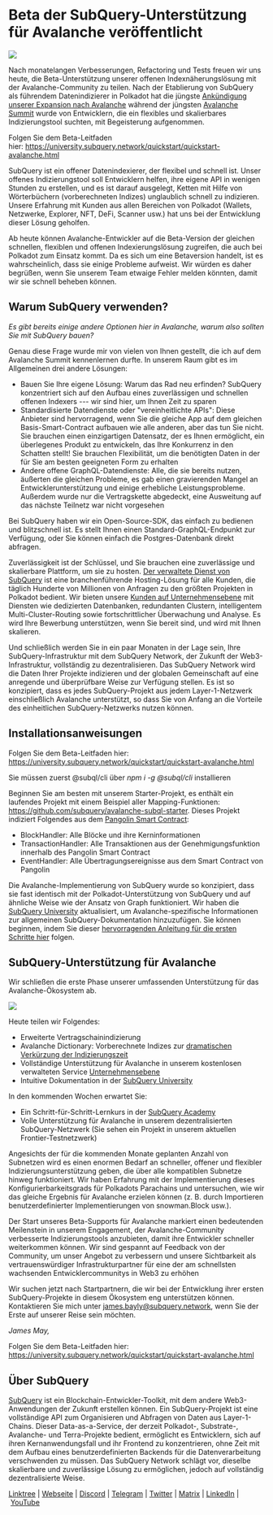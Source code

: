 # Beta der SubQuery-Unterstützung für Avalanche veröffentlicht

![](https://miro.medium.com/max/1400/1*BiJaESR69-vDimBJmXhQvw.png)

Nach monatelangen Verbesserungen, Refactoring und Tests freuen wir uns heute, die Beta-Unterstützung unserer offenen Indexnäherungslösung mit der Avalanche-Community zu teilen. Nach der Etablierung von SubQuery als führendem Datenindizierer in Polkadot hat die jüngste [Ankündigung unserer Expansion nach Avalanche](./20220321-avalache.md) während der jüngsten [Avalanche Summit](https://www.avalanchesummit.com/agenda) wurde von Entwicklern, die ein flexibles und skalierbares Indizierungstool suchten, mit Begeisterung aufgenommen.

Folgen Sie dem Beta-Leitfaden hier: https://university.subquery.network/quickstart/quickstart-avalanche.html

SubQuery ist ein offener Datenindexierer, der flexibel und schnell ist. Unser offenes Indizierungstool soll Entwicklern helfen, ihre eigene API in wenigen Stunden zu erstellen, und es ist darauf ausgelegt, Ketten mit Hilfe von Wörterbüchern (vorberechneten Indizes) unglaublich schnell zu indizieren. Unsere Erfahrung mit Kunden aus allen Bereichen von Polkadot (Wallets, Netzwerke, Explorer, NFT, DeFi, Scanner usw.) hat uns bei der Entwicklung dieser Lösung geholfen.

Ab heute können Avalanche-Entwickler auf die Beta-Version der gleichen schnellen, flexiblen und offenen Indexierungslösung zugreifen, die auch bei Polkadot zum Einsatz kommt. Da es sich um eine Betaversion handelt, ist es wahrscheinlich, dass sie einige Probleme aufweist. Wir würden es daher begrüßen, wenn Sie unserem Team etwaige Fehler melden könnten, damit wir sie schnell beheben können.

## Warum SubQuery verwenden?

_Es gibt bereits einige andere Optionen hier in Avalanche, warum also sollten Sie mit SubQuery bauen?_

Genau diese Frage wurde mir von vielen von Ihnen gestellt, die ich auf dem Avalanche Summit kennenlernen durfte. In unserem Raum gibt es im Allgemeinen drei andere Lösungen:

- Bauen Sie Ihre eigene Lösung: Warum das Rad neu erfinden? SubQuery konzentriert sich auf den Aufbau eines zuverlässigen und schnellen offenen Indexers --- wir sind hier, um Ihnen Zeit zu sparen
- Standardisierte Datendienste oder "vereinheitlichte APIs": Diese Anbieter sind hervorragend, wenn Sie die gleiche App auf dem gleichen Basis-Smart-Contract aufbauen wie alle anderen, aber das tun Sie nicht. Sie brauchen einen einzigartigen Datensatz, der es Ihnen ermöglicht, ein überlegenes Produkt zu entwickeln, das Ihre Konkurrenz in den Schatten stellt! Sie brauchen Flexibilität, um die benötigten Daten in der für Sie am besten geeigneten Form zu erhalten
- Andere offene GraphQL-Datendienste: Alle, die sie bereits nutzen, äußerten die gleichen Probleme, es gab einen gravierenden Mangel an Entwicklerunterstützung und einige erhebliche Leistungsprobleme. Außerdem wurde nur die Vertragskette abgedeckt, eine Ausweitung auf das nächste Teilnetz war nicht vorgesehen

Bei SubQuery haben wir ein Open-Source-SDK, das einfach zu bedienen und blitzschnell ist. Es stellt Ihnen einen Standard-GraphQL-Endpunkt zur Verfügung, oder Sie können einfach die Postgres-Datenbank direkt abfragen.

Zuverlässigkeit ist der Schlüssel, und Sie brauchen eine zuverlässige und skalierbare Plattform, um sie zu hosten. [Der verwaltete Dienst von SubQuery](https://subquery.network/managedservices) ist eine branchenführende Hosting-Lösung für alle Kunden, die täglich Hunderte von Millionen von Anfragen zu den größten Projekten in Polkadot bedient. Wir bieten unsere [Kunden auf Unternehmensebene](./20211228-enterprise-hosted.md) mit Diensten wie dedizierten Datenbanken, redundanten Clustern, intelligentem Multi-Cluster-Routing sowie fortschrittlicher Überwachung und Analyse. Es wird Ihre Bewerbung unterstützen, wenn Sie bereit sind, und wird mit Ihnen skalieren.

Und schließlich werden Sie in ein paar Monaten in der Lage sein, Ihre SubQuery-Infrastruktur mit dem SubQuery Network, der Zukunft der Web3-Infrastruktur, vollständig zu dezentralisieren. Das SubQuery Network wird die Daten Ihrer Projekte indizieren und der globalen Gemeinschaft auf eine anregende und überprüfbare Weise zur Verfügung stellen. Es ist so konzipiert, dass es jedes SubQuery-Projekt aus jedem Layer-1-Netzwerk einschließlich Avalanche unterstützt, so dass Sie von Anfang an die Vorteile des einheitlichen SubQuery-Netzwerks nutzen können.

## Installationsanweisungen

Folgen Sie dem Beta-Leitfaden hier: https://university.subquery.network/quickstart/quickstart-avalanche.html

Sie müssen zuerst @subql/cli über *npm i -g @subql/cli* installieren

Beginnen Sie am besten mit unserem Starter-Projekt, es enthält ein laufendes Projekt mit einem Beispiel aller Mapping-Funktionen: https://github.com/subquery/avalanche-subql-starter. Dieses Projekt indiziert Folgendes aus dem [Pangolin Smart Contract](https://snowtrace.io/token/0x60781c2586d68229fde47564546784ab3faca982):

- BlockHandler: Alle Blöcke und ihre Kerninformationen
- TransactionHandler: Alle Transaktionen aus der Genehmigungsfunktion innerhalb des Pangolin Smart Contract
- EventHandler: Alle Übertragungsereignisse aus dem Smart Contract von Pangolin

Die Avalanche-Implementierung von SubQuery wurde so konzipiert, dass sie fast identisch mit der Polkadot-Unterstützung von SubQuery und auf ähnliche Weise wie der Ansatz von Graph funktioniert. Wir haben die [SubQuery University](https://university.subquery.network/build/introduction.html) aktualisiert, um Avalanche-spezifische Informationen zur allgemeinen SubQuery-Dokumentation hinzuzufügen. Sie können beginnen, indem Sie dieser [hervorragenden Anleitung für die ersten Schritte hier](https://university.subquery.network/quickstart/quickstart-avalanche.html) folgen.

## SubQuery-Unterstützung für Avalanche

Wir schließen die erste Phase unserer umfassenden Unterstützung für das Avalanche-Ökosystem ab.

![](https://miro.medium.com/max/1400/0*GUKZJfJCz1nB_3zc)

Heute teilen wir Folgendes:

- Erweiterte Vertragschainindizierung
- Avalanche Dictionary: Vorberechnete Indizes zur [dramatischen Verkürzung der Indizierungszeit](./20210630-SubQuery-Just-Got-a-lot-Faster-with-the-Dictionary.md)
- Vollständige Unterstützung für Avalanche in unserem kostenlosen verwalteten Service [Unternehmensebene](./20211228-enterprise-hosted.md)
- Intuitive Dokumentation in der [SubQuery University](https://university.subquery.network/)

In den kommenden Wochen erwartet Sie:

- Ein Schritt-für-Schritt-Lernkurs in der [SubQuery Academy](./20211018-subquery-launches-the-subquery-academy.md)
- Volle Unterstützung für Avalanche in unserem dezentralisierten SubQuery-Netzwerk (Sie sehen ein Projekt in unserem aktuellen Frontier-Testnetzwerk)

Angesichts der für die kommenden Monate geplanten Anzahl von Subnetzen wird es einen enormen Bedarf an schneller, offener und flexibler Indizierungsunterstützung geben, die über alle kompatiblen Subnetze hinweg funktioniert. Wir haben Erfahrung mit der Implementierung dieses Konfigurierbarkeitsgrads für Polkadots Parachains und untersuchen, wie wir das gleiche Ergebnis für Avalanche erzielen können (z. B. durch Importieren benutzerdefinierter Implementierungen von snowman.Block usw.).

Der Start unseres Beta-Supports für Avalanche markiert einen bedeutenden Meilenstein in unserem Engagement, der Avalanche-Community verbesserte Indizierungstools anzubieten, damit ihre Entwickler schneller weiterkommen können. Wir sind gespannt auf Feedback von der Community, um unser Angebot zu verbessern und unsere Sichtbarkeit als vertrauenswürdiger Infrastrukturpartner für eine der am schnellsten wachsenden Entwicklercommunitys in Web3 zu erhöhen

Wir suchen jetzt nach Startpartnern, die wir bei der Entwicklung ihrer ersten SubQuery-Projekte in diesem Ökosystem eng unterstützen können. Kontaktieren Sie mich unter james.bayly@subquery.network, wenn Sie der Erste auf unserer Reise sein möchten.

_James May,_

Folgen Sie dem Beta-Leitfaden hier: https://university.subquery.network/quickstart/quickstart-avalanche.html

## Über SubQuery

[SubQuery](https://subquery.network/) ist ein Blockchain-Entwickler-Toolkit, mit dem andere Web3-Anwendungen der Zukunft erstellen können. Ein SubQuery-Projekt ist eine vollständige API zum Organisieren und Abfragen von Daten aus Layer-1-Chains. Dieser Data-as-a-Service, der derzeit Polkadot-, Substrate-, Avalanche- und Terra-Projekte bedient, ermöglicht es Entwicklern, sich auf ihren Kernanwendungsfall und ihr Frontend zu konzentrieren, ohne Zeit mit dem Aufbau eines benutzerdefinierten Backends für die Datenverarbeitung verschwenden zu müssen. Das SubQuery Network schlägt vor, dieselbe skalierbare und zuverlässige Lösung zu ermöglichen, jedoch auf vollständig dezentralisierte Weise.

​​[Linktree](https://linktr.ee/subquerynetwork) | [Webseite](https://subquery.network/) | [Discord](https://discord.com/invite/78zg8aBSMG) | [Telegram](https://t.me/subquerynetwork) | [Twitter](https://twitter.com/subquerynetwork) | [Matrix](https://matrix.to/#/#subquery:matrix.org) | [LinkedIn](https://www.linkedin.com/company/subquery) | [YouTube](https://www.youtube.com/channel/UCi1a6NUUjegcLHDFLr7CqLw)

